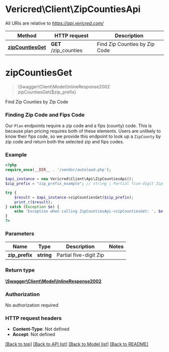 # Vericred\Client\ZipCountiesApi

All URIs are relative to *https://api.vericred.com/*

Method | HTTP request | Description
------------- | ------------- | -------------
[**zipCountiesGet**](ZipCountiesApi.md#zipCountiesGet) | **GET** /zip_counties | Find Zip Counties by Zip Code


# **zipCountiesGet**
> \Swagger\Client\Model\InlineResponse2002 zipCountiesGet($zip_prefix)

Find Zip Counties by Zip Code

### Finding Zip Code and Fips Code

Our `Plan` endpoints require a zip code and a fips (county) code.  This is
because plan pricing requires both of these elements.  Users are unlikely to
know their fips code, so we provide this endpoint to look up a `ZipCounty` by
zip code and return both the selected zip and fips codes.



### Example 
```php
<?php
require_once(__DIR__ . '/vendor/autoload.php');

$api_instance = new Vericred\Client\Api\ZipCountiesApi();
$zip_prefix = "zip_prefix_example"; // string | Partial five-digit Zip

try { 
    $result = $api_instance->zipCountiesGet($zip_prefix);
    print_r($result);
} catch (Exception $e) {
    echo 'Exception when calling ZipCountiesApi->zipCountiesGet: ', $e->getMessage(), "\n";
}
?>
```

### Parameters

Name | Type | Description  | Notes
------------- | ------------- | ------------- | -------------
 **zip_prefix** | **string**| Partial five-digit Zip | 

### Return type

[**\Swagger\Client\Model\InlineResponse2002**](InlineResponse2002.md)

### Authorization

No authorization required

### HTTP request headers

 - **Content-Type**: Not defined
 - **Accept**: Not defined

[[Back to top]](#) [[Back to API list]](../README.md#documentation-for-api-endpoints) [[Back to Model list]](../README.md#documentation-for-models) [[Back to README]](../README.md)

